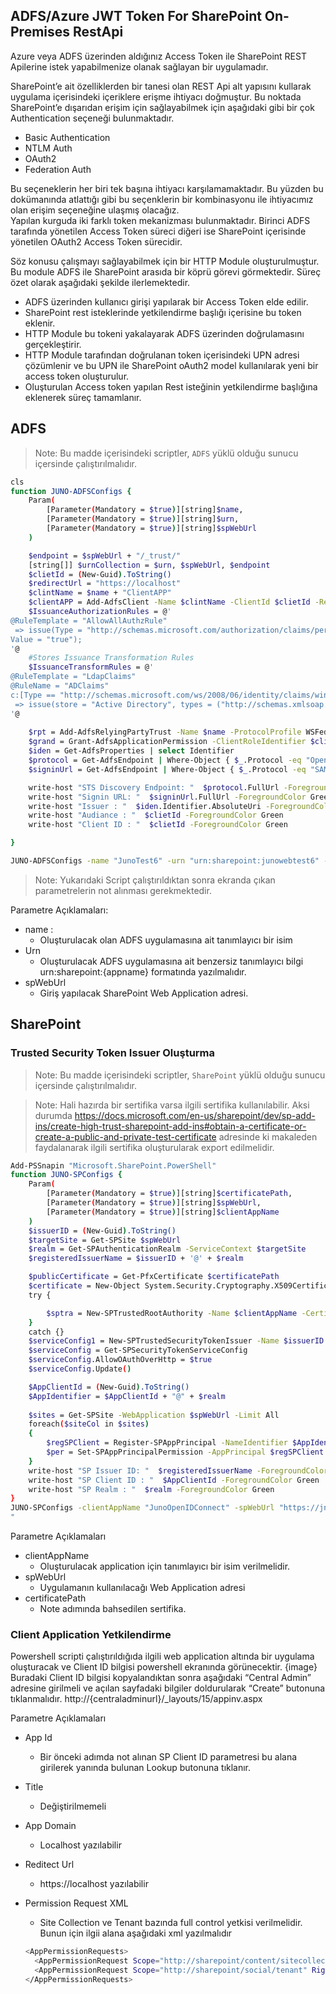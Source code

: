 ## ADFS/Azure JWT Token For SharePoint On-Premises RestApi

Azure veya ADFS üzerinden aldığınız Access Token ile SharePoint REST Apilerine istek yapabilmenize olanak sağlayan bir uygulamadır. 

SharePoint’e ait özelliklerden bir tanesi olan REST Api alt yapısını kullarak uygulama içerisindeki içeriklere erişme ihtiyacı doğmuştur. Bu noktada SharePoint’e dışarıdan erişim için sağlayabilmek için aşağıdaki gibi bir çok Authentication seçeneği bulunmaktadır.  

- Basic Authentication 
- NTLM Auth 
- OAuth2  
- Federation Auth  

Bu seçeneklerin her biri tek başına ihtiyacı karşılamamaktadır. Bu yüzden bu dokümanında atlattığı gibi bu seçenklerin bir kombinasyonu ile ihtiyacımız olan erişim seçeneğine ulaşmış olacağız.  
Yapılan kurguda iki farklı token mekanizması bulunmaktadır. Birinci ADFS tarafında yönetilen Access Token süreci diğeri ise SharePoint içerisinde yönetilen OAuth2 Access Token sürecidir. 


Söz konusu çalışmayı sağlayabilmek için bir HTTP Module oluşturulmuştur.  Bu module ADFS ile SharePoint arasıda bir köprü görevi görmektedir.  Süreç özet olarak aşağıdaki şekilde ilerlemektedir.  

- ADFS üzerinden kullanıcı girişi yapılarak bir Access Token elde edilir. 
- SharePoint rest isteklerinde yetkilendirme başlığı içerisine bu token eklenir. 
- HTTP Module bu tokeni yakalayarak ADFS üzerinden doğrulamasını gerçekleştirir.  
- HTTP Module tarafından doğrulanan token içerisindeki UPN adresi çözümlenir ve bu UPN ile SharePoint oAuth2 model kullanılarak yeni bir access token oluşturulur. 
- Oluşturulan Access token yapılan Rest isteğinin yetkilendirme başlığına eklenerek süreç tamamlanır.  

## ADFS

> Note: Bu madde içerisindeki scriptler, `ADFS` yüklü olduğu sunucu içersinde çalıştırılmalıdır.

```sh
cls
function JUNO-ADFSConfigs {
    Param(
        [Parameter(Mandatory = $true)][string]$name,
        [Parameter(Mandatory = $true)][string]$urn,
        [Parameter(Mandatory = $true)][string]$spWebUrl
    )

    $endpoint = $spWebUrl + "/_trust/"
    [string[]] $urnCollection = $urn, $spWebUrl, $endpoint
    $clietId = (New-Guid).ToString()
    $redirectUrl = "https://localhost"
    $clintName = $name + "ClientAPP"
    $clientAPP = Add-AdfsClient -Name $clintName -ClientId $clietId -RedirectUri $redirectUrl 
    $IssuanceAuthorizationRules = @'
@RuleTemplate = "AllowAllAuthzRule"
 => issue(Type = "http://schemas.microsoft.com/authorization/claims/permit",
Value = "true");
'@
    #Stores Issuance Transformation Rules
    $IssuanceTransformRules = @'
@RuleTemplate = "LdapClaims"
@RuleName = "ADClaims"
c:[Type == "http://schemas.microsoft.com/ws/2008/06/identity/claims/windowsaccountname", Issuer == "AD AUTHORITY"]
 => issue(store = "Active Directory", types = ("http://schemas.xmlsoap.org/ws/2005/05/identity/claims/upn", "http://schemas.xmlsoap.org/ws/2005/05/identity/claims/emailaddress", "http://schemas.microsoft.com/ws/2008/06/identity/claims/windowsaccountname", "http://schemas.microsoft.com/ws/2008/06/identity/claims/role"), query = ";userPrincipalName,mail,sAMAccountName,tokenGroups;{0}", param = c.Value);
'@
 
    $rpt = Add-AdfsRelyingPartyTrust -Name $name -ProtocolProfile WSFederation -WSFedEndpoint $endpoint -Identifier $urnCollection -IssuanceTransformRules $IssuanceTransformRules -IssuanceAuthorizationRules $IssuanceAuthorizationRules
    $grand = Grant-AdfsApplicationPermission -ClientRoleIdentifier $clietId -ServerRoleIdentifier $urn  -ScopeNames openid, email, aza, user_impersonation, allatclaims 
    $iden = Get-AdfsProperties | select Identifier
    $protocol = Get-AdfsEndpoint | Where-Object { $_.Protocol -eq "OpenID Connect Discovery" }
    $signinUrl = Get-AdfsEndpoint | Where-Object { $_.Protocol -eq "SAML 2.0/WS-Federation" }

    write-host "STS Discovery Endpoint: "  $protocol.FullUrl -ForegroundColor Green
    write-host "Signin URL: "  $signinUrl.FullUrl -ForegroundColor Green
    write-host "Issuer : "  $iden.Identifier.AbsoluteUri -ForegroundColor Green
    write-host "Audiance : "  $clietId -ForegroundColor Green
    write-host "Client ID : "  $clietId -ForegroundColor Green

}

JUNO-ADFSConfigs -name "JunoTest6" -urn "urn:sharepoint:junowebtest6" -spWebUrl "https://jnn6.contoso.com" 

```

> Note: Yukarıdaki Script çalıştırıldıktan sonra ekranda çıkan parametrelerin not alınması gerekmektedir. 


Parametre Açıklamaları:

- name : 
    - Oluşturulacak olan ADFS uygulamasına ait tanımlayıcı bir isim
- 	Urn
    - 	Oluşturulacak ADFS uygulamasına ait benzersiz tanımlayıcı bilgi urn:sharepoint:{appname} formatında yazılmalıdır.
- spWebUrl 
    - 	Giriş yapılacak SharePoint Web Application adresi.

## SharePoint
### Trusted Security Token Issuer Oluşturma

> Note: Bu madde içerisindeki scriptler, `SharePoint` yüklü olduğu sunucu içersinde çalıştırılmalıdır.

> Note: Hali hazırda bir sertifika varsa ilgili sertifika kullanılabilir. Aksi durumda https://docs.microsoft.com/en-us/sharepoint/dev/sp-add-ins/create-high-trust-sharepoint-add-ins#obtain-a-certificate-or-create-a-public-and-private-test-certificate    adresinde ki makaleden faydalanarak ilgili sertifika oluşturularak export edilmelidir.

```sh
Add-PSSnapin "Microsoft.SharePoint.PowerShell"
function JUNO-SPConfigs {
    Param(
        [Parameter(Mandatory = $true)][string]$certificatePath,
        [Parameter(Mandatory = $true)][string]$spWebUrl,
        [Parameter(Mandatory = $true)][string]$clientAppName
    )
    $issuerID = (New-Guid).ToString()
    $targetSite = Get-SPSite $spWebUrl
    $realm = Get-SPAuthenticationRealm -ServiceContext $targetSite
    $registeredIssuerName = $issuerID + '@' + $realm

    $publicCertificate = Get-PfxCertificate $certificatePath
    $certificate = New-Object System.Security.Cryptography.X509Certificates.X509Certificate2($publicCertificate)
    try {

        $sptra = New-SPTrustedRootAuthority -Name $clientAppName -Certificate $certificate 
    }
    catch {}
    $serviceConfig1 = New-SPTrustedSecurityTokenIssuer -Name $issuerID  -RegisteredIssuerName $registeredIssuerName -Certificate $publicCertificate -IsTrustBroker
    $serviceConfig = Get-SPSecurityTokenServiceConfig
    $serviceConfig.AllowOAuthOverHttp = $true
    $serviceConfig.Update()

    $AppClientId = (New-Guid).ToString()
    $AppIdentifier = $AppClientId + "@" + $realm    
    
    $sites = Get-SPSite -WebApplication $spWebUrl -Limit All
    foreach($siteCol in $sites)
    {
        $regSPClient = Register-SPAppPrincipal -NameIdentifier $AppIdentifier -Site $siteCol.Url -DisplayName $clientAppName 
        $per = Set-SPAppPrincipalPermission -AppPrincipal $regSPClient -Site $siteCol.RootWeb -Scope SiteCollection -Right FullControl    
    }
    write-host "SP Issuer ID: "  $registeredIssuerName -ForegroundColor Green
    write-host "SP Client ID : "  $AppClientId -ForegroundColor Green
    write-host "SP Realm : "  $realm -ForegroundColor Green
}
JUNO-SPConfigs -clientAppName "JunoOpenIDConnect" -spWebUrl "https://jnn6.contoso.com" -certificatePath "D:\Migration\Cert\token-cert.cer" 
"

```


Parametre Açıklamaları
- clientAppName 
  - Oluşturulacak application için tanımlayıcı bir isim verilmelidir.
- spWebUrl
  - Uygulamanın kullanılacağı Web Application adresi
- certificatePath
  - Note adımında bahsedilen sertifika. 


### Client Application Yetkilendirme
Powershell scripti çalıştırıldığıda ilgili web application altında bir uygulama oluşturacak ve Client ID bilgisi powershell ekranında görünecektir. 
{image}
Buradaki Client ID bilgisi kopyalandıktan sonra aşağıdaki “Central Admin” adresine girilmeli ve açılan sayfadaki bilgiler doldurularak “Create” butonuna tıklanmalıdır. http://{centraladminurl}/_layouts/15/appinv.aspx



Parametre Açıklamaları
- App Id
    - Bir önceki adımda not alınan SP Client ID parametresi bu alana girilerek yanında bulunan Lookup butonuna tıklanır. 
- Title
    - Değiştirilmemeli
- App Domain
    - Localhost yazılabilir
- Reditect Url
    - https://localhost yazılabilir
- Permission Request XML
    - Site Collection ve Tenant bazında full control yetkisi verilmelidir. Bunun için ilgii alana aşağıdaki xml yazılmalıdır
    
    ```sh
    <AppPermissionRequests>
      <AppPermissionRequest Scope="http://sharepoint/content/sitecollection" Right="FullControl"/>
      <AppPermissionRequest Scope="http://sharepoint/social/tenant" Right="FullControl"/>
    </AppPermissionRequests>

    ```
